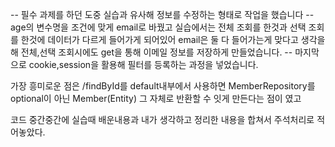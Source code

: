 -- 필수 과제를 하던 도중 실습과 유사해 정보를 수정하는 형태로 작업을 했습니다
-- age의 변수명을 조건에 맞게 email로 바꿨고 실습에서는 전체 조회를 한것과 선택 조회를 한것에 데이터가 다르게 들어가게 되어있어 email은 둘 다 들어가는게 맞다고 생각을 해 전체,선택 조회시에도 get을 통해 이메일 정보를 저장하게 만들었습니다.
-- 마지막으로 cookie,session을 활용해 필터를 등록하는 과정을 넣었습니다.

가장 흥미로운 점은  /findById를 default내부에서 사용하면 MemberRepository를 optional이 아닌 Member(Entity) 그 자체로 반환할 수 잇게 만든다는 점이 였고

코드 중간중간에 실습때 배운내용과 내가 생각하고 정리한 내용을 합쳐서 주석처리로 적어놓았다.

